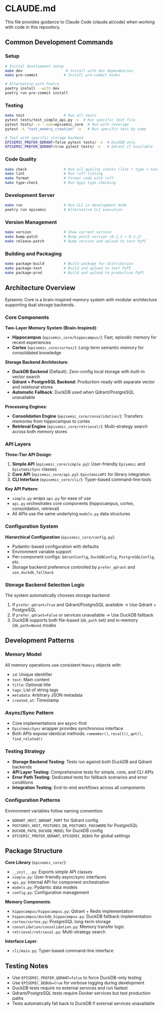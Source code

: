 # CLAUDE.md

This file provides guidance to Claude Code (claude.ai/code) when working with code in this repository.

## Common Development Commands

### Setup
```bash
# Initial development setup
make dev                    # Install with dev dependencies
make pre-commit            # Install pre-commit hooks

# Alternative with Poetry
poetry install --with dev
poetry run pre-commit install
```

### Testing
```bash
make test                  # Run all tests
pytest tests/test_simple_api.py -v  # Run specific test file
pytest tests/ -v --cov=episemic_core  # Run with coverage
pytest -k "test_memory_creation" -v   # Run specific test by name

# Test with specific storage backend
EPISEMIC_PREFER_QDRANT=false pytest tests/ -v  # DuckDB only
EPISEMIC_PREFER_QDRANT=true pytest tests/ -v   # Qdrant if available
```

### Code Quality
```bash
make check                 # Run all quality checks (lint + type + test)
make lint                  # Run ruff linting
make format                # Format code with ruff
make type-check            # Run mypy type checking
```

### Development Server
```bash
make run                   # Run CLI in development mode
poetry run episemic        # Alternative CLI execution
```

### Version Management
```bash
make version               # Show current version
make bump-patch            # Bump patch version (0.1.1 → 0.1.2)
make release-patch         # Bump version and upload to test PyPI
```

### Building and Packaging
```bash
make package-build         # Build package for distribution
make package-test          # Build and upload to test PyPI
make package-prod          # Build and upload to production PyPI
```

## Architecture Overview

Episemic Core is a brain-inspired memory system with modular architecture supporting dual storage backends.

### Core Components

**Two-Layer Memory System (Brain-Inspired)**:
- **Hippocampus** (`episemic_core/hippocampus/`): Fast, episodic memory for recent experiences
- **Cortex** (`episemic_core/cortex/`): Long-term semantic memory for consolidated knowledge

**Storage Backend Architecture**:
- **DuckDB Backend** (Default): Zero-config local storage with built-in vector search
- **Qdrant + PostgreSQL Backend**: Production-ready with separate vector and relational stores
- **Automatic Fallback**: DuckDB used when Qdrant/PostgreSQL unavailable

**Processing Engines**:
- **Consolidation Engine** (`episemic_core/consolidation/`): Transfers memories from hippocampus to cortex
- **Retrieval Engine** (`episemic_core/retrieval/`): Multi-strategy search across both memory stores

### API Layers

**Three-Tier API Design**:
1. **Simple API** (`episemic_core/simple.py`): User-friendly `Episemic` and `EpistemicSync` classes
2. **Core API** (`episemic_core/api.py`): `EpistemicAPI` for library integration
3. **CLI Interface** (`episemic_core/cli/`): Typer-based command-line tools

**Key API Pattern**:
- `simple.py` wraps `api.py` for ease of use
- `api.py` orchestrates core components (hippocampus, cortex, consolidation, retrieval)
- All APIs use the same underlying `models.py` data structures

### Configuration System

**Hierarchical Configuration** (`episemic_core/config.py`):
- Pydantic-based configuration with defaults
- Environment variable support
- Per-component configs: `QdrantConfig`, `DuckDBConfig`, `PostgreSQLConfig`, etc.
- Storage backend preference controlled by `prefer_qdrant` and `use_duckdb_fallback`

### Storage Backend Selection Logic

The system automatically chooses storage backend:
1. If `prefer_qdrant=True` and Qdrant/PostgreSQL available → Use Qdrant + PostgreSQL
2. If `prefer_qdrant=False` or services unavailable → Use DuckDB fallback
3. DuckDB supports both file-based (`db_path` set) and in-memory (`db_path=None`) modes

## Development Patterns

### Memory Model
All memory operations use consistent `Memory` objects with:
- `id`: Unique identifier
- `text`: Main content
- `title`: Optional title
- `tags`: List of string tags
- `metadata`: Arbitrary JSON metadata
- `created_at`: Timestamp

### Async/Sync Pattern
- Core implementations are async-first
- `EpistemicSync` wrapper provides synchronous interface
- Both APIs expose identical methods: `remember()`, `recall()`, `get()`, `find_related()`

### Testing Strategy
- **Storage Backend Testing**: Tests run against both DuckDB and Qdrant backends
- **API Layer Testing**: Comprehensive tests for simple, core, and CLI APIs
- **Error Path Testing**: Dedicated tests for fallback scenarios and error conditions
- **Integration Testing**: End-to-end workflows across all components

### Configuration Patterns
Environment variables follow naming convention:
- `QDRANT_HOST`, `QDRANT_PORT` for Qdrant config
- `POSTGRES_HOST`, `POSTGRES_DB`, `POSTGRES_PASSWORD` for PostgreSQL
- `DUCKDB_PATH`, `DUCKDB_MODEL` for DuckDB config
- `EPISEMIC_PREFER_QDRANT`, `EPISEMIC_DEBUG` for global settings

## Package Structure

**Core Library** (`episemic_core/`):
- `__init__.py`: Exports simple API classes
- `simple.py`: User-friendly async/sync interfaces
- `api.py`: Internal API for component orchestration
- `models.py`: Pydantic data models
- `config.py`: Configuration management

**Memory Components**:
- `hippocampus/hippocampus.py`: Qdrant + Redis implementation
- `hippocampus/duckdb_hippocampus.py`: DuckDB fallback implementation
- `cortex/cortex.py`: PostgreSQL long-term storage
- `consolidation/consolidation.py`: Memory transfer logic
- `retrieval/retrieval.py`: Multi-strategy search

**Interface Layer**:
- `cli/main.py`: Typer-based command-line interface

## Testing Notes

- Use `EPISEMIC_PREFER_QDRANT=false` to force DuckDB-only testing
- Use `EPISEMIC_DEBUG=true` for verbose logging during development
- DuckDB tests require no external services and run fastest
- Qdrant/PostgreSQL tests require Docker services but test production paths
- Tests automatically fall back to DuckDB if external services unavailable
